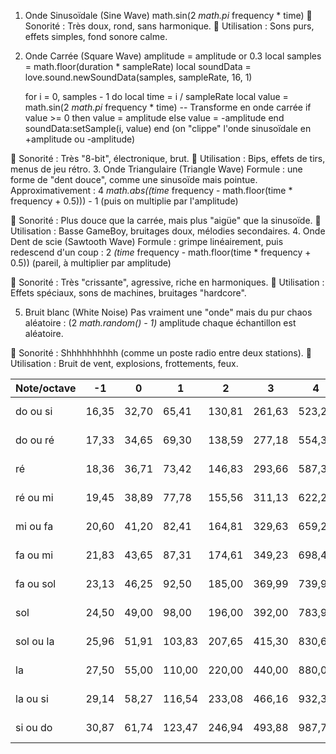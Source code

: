 1. Onde Sinusoïdale (Sine Wave)
math.sin(2 *math.pi* frequency * time)
🔹 Sonorité : Très doux, rond, sans harmonique.
🔹 Utilisation : Sons purs, effets simples, fond sonore calme.
2. Onde Carrée (Square Wave)
amplitude = amplitude or 0.3
    local samples = math.floor(duration * sampleRate)
    local soundData = love.sound.newSoundData(samples, sampleRate, 16, 1)

    for i = 0, samples - 1 do
        local time = i / sampleRate
        local value = math.sin(2 *math.pi* frequency * time)
        -- Transforme en onde carrée
        if value >= 0 then
            value = amplitude
        else
            value = -amplitude
        end
        soundData:setSample(i, value)
    end
    (on "clippe" l'onde sinusoïdale en +amplitude ou -amplitude)

🔹 Sonorité : Très "8-bit", électronique, brut.
🔹 Utilisation : Bips, effets de tirs, menus de jeu rétro.
3. Onde Triangulaire (Triangle Wave)
Formule : une forme de "dent douce", comme une sinusoïde mais pointue.
Approximativement :
4 *math.abs((time* frequency - math.floor(time * frequency + 0.5))) - 1
(puis on multiplie par l'amplitude)

🔹 Sonorité : Plus douce que la carrée, mais plus "aigüe" que la sinusoïde.
🔹 Utilisation : Basse GameBoy, bruitages doux, mélodies secondaires.
4. Onde Dent de scie (Sawtooth Wave)
Formule : grimpe linéairement, puis redescend d'un coup :
2 *(time* frequency - math.floor(time * frequency + 0.5))
(pareil, à multiplier par amplitude)

🔹 Sonorité : Très "crissante", agressive, riche en harmoniques.
🔹 Utilisation : Effets spéciaux, sons de machines, bruitages "hardcore".

5. Bruit blanc (White Noise)
Pas vraiment une "onde" mais du pur chaos aléatoire :
(2 *math.random() - 1)* amplitude
chaque échantillon est aléatoire.

🔹 Sonorité : Shhhhhhhhhh (comme un poste radio entre deux stations).
🔹 Utilisation : Bruit de vent, explosions, frottements, feux.

|Note/octave|-1|0|1|2|3|4|5|6|7|8|9|
| ------- | ------- | ------- | ------- | ------- | ------- | -------| ------- | ------- | ------- | ------- | ------- |
|do ou si|16,35|32,70|65,41|130,81|261,63|523,25|1046,50|2093,00|4186,01|8 372,02|16 744,04|
|do ou ré|17,33|34,65|69,30|138,59|277,18|554,37|1108,73|2217,46|4434,92|8 869,84|17 739,68|
|ré|18,36|36,71|73,42|146,83|293,66|587,33|1174,66|2349,32|4698,64|9 397,28|18 794,56|
|ré ou mi|19,45|38,89|77,78|155,56|311,13|622,25|1244,51|2489,02|4978,03|9 956,06|19 912,12|
|mi ou fa|20,60|41,20|82,41|164,81|329,63|659,26|1318,51|2637,02|5274,04|10 548,08|21 096,16|
|fa ou mi|21,83|43,65|87,31|174,61|349,23|698,46|1396,91|2793,83|5587,65|11 175,30|22 350,60|
|fa ou sol|23,13|46,25|92,50|185,00|369,99|739,99|1479,98|2959,96|5919,91|11 839,82|23 679,64|
|sol|24,50|49,00|98,00|196,00|392,00|783,99|1567,98|3135,96|6271,93|12 543,86|25 087,72|
|sol ou la|25,96|51,91|103,83|207,65|415,30|830,61|1661,22|3322,44|6644,88|13 289,76|26 579,52|
|la|27,50|55,00|110,00|220,00|440,00|880,00|1760,00|3520,00|7040,00|14 080,00|28 160,00|
|la ou si|29,14|58,27|116,54|233,08|466,16|932,33|1864,66|3729,31|7458,62|14 917,24|29 834,48|
|si ou do|30,87|61,74|123,47|246,94|493,88|987,77|1975,53|3951,07|7902,13|15 804,26|31 608,52|
